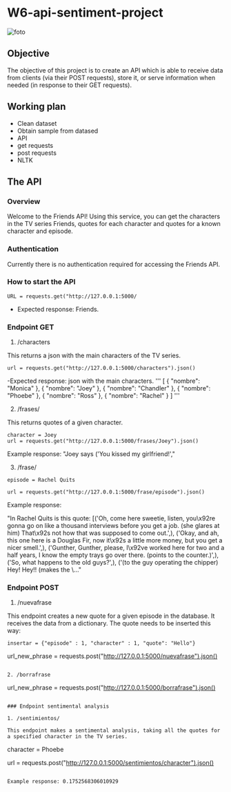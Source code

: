 # W6-api-sentiment-project

![foto](https://github.com/AnaWalsh/W6-api-sentiment-project/blob/main/imagenes/foto.png)

## Objective

The objective of this project is to create an API which is able to receive data from clients (via their POST requests), store it, or serve information when needed (in response to their GET requests). 

## Working plan
- Clean dataset
- Obtain sample from datased
- API 
- get requests
- post requests
- NLTK

## The API

### Overview
Welcome to the Friends API! Using this service, you can get the characters in the TV series Friends, quotes for each character and quotes for a known character and episode. 

### Authentication
Currently there is no authentication required for accessing the Friends API. 

### How to start the API

 ```
URL = requests.get("http://127.0.0.1:5000/
```
- Expected response: Friends.


### Endpoint GET

1. /characters

This returns a json with the main characters of the TV series.

```
url = requests.get("http://127.0.0.1:5000/characters").json()
```

-Expected response: json with the main characters.
'''
[
  {
    "nombre": "Monica"
  }, 
  {
    "nombre": "Joey"
  }, 
  {
    "nombre": "Chandler"
  }, 
  {
    "nombre": "Phoebe"
  }, 
  {
    "nombre": "Ross"
  }, 
  {
    "nombre": "Rachel"
  }
]
'''


2. /frases/

This returns quotes of a given character.

 ```
 character = Joey
 url = requests.get("http://127.0.0.1:5000/frases/Joey").json()
```

Example response: "Joey says ('You kissed my girlfriend!',"

3. /frase/
```
episode = Rachel Quits
```

```
url = requests.get("http://127.0.0.1:5000/frase/episode").json()
```

Example response: 

"In Rachel Quits is this quote: [('Oh, come here sweetie, listen, you\\x92re gonna go on like a thousand interviews before you get a job. (she glares at him) That\\x92s not how that was supposed to come out.',), ('Okay, and ah, this one here is a Douglas Fir, now it\\x92s a little more money, but you get a nicer smell.',), ('Gunther, Gunther, please, I\\x92ve worked here for two and a half years, I know the empty trays go over there. (points to the counter.)',), ('So, what happens to the old guys?',), ('(to the guy operating the chipper) Hey! Hey!! (makes the \\..."


### Endpoint POST

1. /nuevafrase

This endpoint creates a new quote for a given episode in the database. It receives the data from a dictionary. The quote needs to be inserted this way: 

```
insertar = {"episode" : 1, "character" : 1, "quote": "Hello"}

```
url_new_phrase = requests.post("http://127.0.0.1:5000/nuevafrase").json()
```

2. /borrafrase

```
url_new_phrase = requests.post("http://127.0.0.1:5000/borrafrase").json()
```

### Endpoint sentimental analysis

1. /sentimientos/

This endpoint makes a sentimental analysis, taking all the quotes for a specified character in the TV series. 

```
character = Phoebe

url = requests.post("http://127.0.0.1:5000/sentimientos/character").json()
```

Example response: 0.1752568306010929